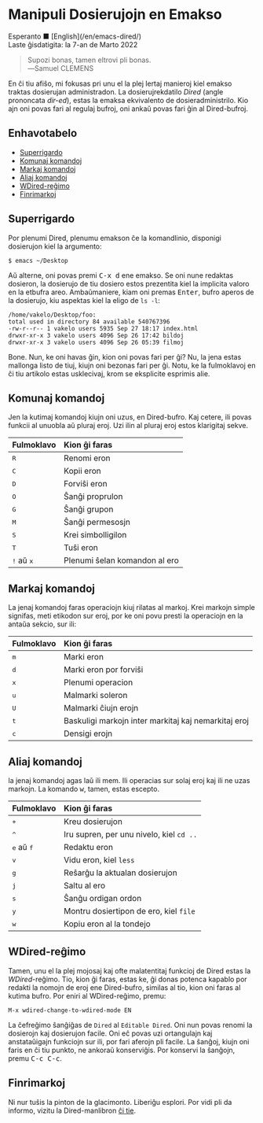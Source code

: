 Manipuli Dosierujojn en Emakso
==============================

<div class="center">Esperanto ■ [English](/en/emacs-dired/)</div>
<div class="center">Laste ĝisdatigita: la 7-an de Marto 2022</div>

>Supozi bonas, tamen eltrovi pli bonas.<br>
>―Samuel CLEMENS

En ĉi tiu afiŝo, mi fokusas pri unu el la plej lertaj manieroj kiel emakso traktas dosierujan
administradon. La dosierujrekdatilo _Dired_ (angle prononcata *dir-ed*), estas la emaksa
ekvivalento de dosieradministrilo. Kio ajn oni povas fari al regulaj bufroj, oni ankaŭ povas fari ĝin
al Dired-bufroj.


<a name="et">Enhavotabelo</a>
-----------------------------

- [Superrigardo](#superrigardo)
- [Komunaj komandoj](#komunaj)
- [Markaj komandoj](#markaj)
- [Aliaj komandoj](#aliaj)
- [WDired-reĝimo](#wdired)
- [Finrimarkoj](#finrimarkoj)


<a name="superrigardo">Superrigardo</a>
---------------------------------------

Por plenumi Dired, plenumu emakson ĉe la komandlinio, disponigi dosierujon kiel la argumento:

    $ emacs ~/Desktop

Aŭ alterne, oni povas premi <kbd>C-x d</kbd> ene emakso. Se oni nune redaktas dosieron, la dosierujo
de tiu dosiero estos prezentita kiel la implicita valoro en la etbufra areo. Ambaŭmaniere, kiam
oni premas <kbd>Enter</kbd>, bufro aperos de la dosierujo, kiu aspektas kiel la eligo de `ls -l`:

```
/home/vakelo/Desktop/foo:
total used in directory 84 available 540767396
-rw-r--r-- 1 vakelo users 5935 Sep 27 18:17 index.html
drwxr-xr-x 3 vakelo users 4096 Sep 26 17:42 bildoj
drwxr-xr-x 3 vakelo users 4096 Sep 26 05:39 filmoj
```

Bone. Nun, ke oni havas ĝin, kion oni povas fari per ĝi? Nu, la jena estas mallonga listo de tiuj,
kiujn oni bezonas fari per ĝi. Notu, ke la fulmoklavoj en ĉi tiu artikolo estas usklecivaj, krom se
eksplicite esprimis alie.


<a name="komunaj">Komunaj komandoj</a>
--------------------------------------

Jen la kutimaj komandoj kiujn oni uzus, en Dired-bufro. Kaj cetere, ili povas funkcii al unuobla
aŭ pluraj eroj. Uzi ilin al pluraj eroj estos klarigitaj sekve.

| Fulmoklavo                    | Kion ĝi faras                                                      |
| :---------------------------- | :----------------------------------------------------------------- |
| <kbd>R</kbd>                  | Renomi eron                                                        |
| <kbd>C</kbd>                  | Kopii eron                                                         |
| <kbd>D</kbd>                  | Forviŝi eron                                                       |
| <kbd>O</kbd>                  | Ŝanĝi proprulon                                                    |
| <kbd>G</kbd>                  | Ŝanĝi grupon                                                       |
| <kbd>M</kbd>                  | Ŝanĝi permesosjn                                                   |
| <kbd>S</kbd>                  | Krei simbolligilon                                                 |
| <kbd>T</kbd>                  | Tuŝi eron                                                          |
| <kbd>!</kbd> aŭ <kbd>x</kbd>  | Plenumi ŝelan komandon al ero                                      |


<a name="markaj">Markaj komandoj</a>
------------------------------------

La jenaj komandoj faras operaciojn kiuj rilatas al markoj. Krei markojn simple signifas, meti etikodon
sur eroj, por ke oni povu presti la operaciojn en la antaŭa sekcio, sur ili:

| Fulmoklavo                    | Kion ĝi faras                                                      |
| :---------------------------- | :----------------------------------------------------------------- |
| <kbd>m</kbd>                  | Marki eron                                                         |
| <kbd>d</kbd>                  | Marki eron por forviŝi                                             |
| <kbd>x</kbd>                  | Plenumi operacion                                                  |
| <kbd>u</kbd>                  | Malmarki soleron                                                   |
| <kbd>U</kbd>                  | Malmarki ĉiujn erojn                                               |
| <kbd>t</kbd>                  | Baskuligi markojn inter markitaj kaj nemarkitaj eroj               |
| <kbd>c</kbd>                  | Densigi erojn                                                      |


<a name="aliaj">Aliaj komandoj</a>
----------------------------------

la jenaj komandoj agas laŭ ili mem. Ili operacias sur solaj eroj kaj ili ne uzas markojn. La komando
<kbd>w</kbd>, tamen, estas escepto.

| Fulmoklavo                    | Kion ĝi faras                                                      |
| :---------------------------- | :----------------------------------------------------------------- |
| <kbd>+</kbd>                  | Kreu dosierujon                                                    |
| <kbd>&#94;</kbd>              | Iru supren, per unu nivelo, kiel `cd ..`                           |
| <kbd>e</kbd> aŭ <kbd>f</kbd>  | Redaktu eron                                                       |
| <kbd>v</kbd>                  | Vidu eron, kiel `less`                                             |
| <kbd>g</kbd>                  | Reŝarĝu la aktualan dosierujon                                     |
| <kbd>j</kbd>                  | Saltu al ero                                                       |
| <kbd>s</kbd>                  | Ŝanĝu ordigan ordon                                                |
| <kbd>y</kbd>                  | Montru dosiertipon de ero, kiel `file`                             |
| <kbd>w</kbd>                  | Kopiu eron al la tondejo                                           |


<a name="wdired">WDired-reĝimo</a>
------------------------------------

Tamen, unu el la plej mojosaj kaj ofte malatentitaj funkcioj de Dired estas la _WDired_-reĝimo. Tio,
kion ĝi faras, estas ke, ĝi donas potenca kapablo por redakti la nomojn de eroj ene Dired-bufro,
similas al tio, kion oni faras al kutima bufro. Por eniri al WDired-reĝimo, premu:

    M-x wdired-change-to-wdired-mode EN

La ĉefreĝimo ŝanĝiĝas de `Dired` al `Editable Dired`. Oni nun povas renomi la dosierojn kaj
dosierujon facile. Oni eĉ povas uzi ortangulajn kaj anstataŭigajn funkciojn sur ili, por fari
aferojn pli facile. La ŝanĝoj, kiujn oni faris en ĉi tiu punkto, ne ankoraŭ konserviĝis. Por
konservi la ŝanĝojn, premu <kbd>C-c C-c</kbd>.


<a name="finrimarkoj">Finrimarkoj</a>
-------------------------------------

Ni nur tuŝis la pinton de la glacimonto. Liberiĝu esplori. Por vidi pli da informo, vizitu la
Dired-manlibron [ĉi tie](https://www.gnu.org/software/emacs/manual/html_node/emacs/Dired.html).
